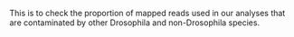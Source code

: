 This is to check the proportion of mapped reads used in our analyses that are contaminated by other Drosophila and non-Drosophila species.